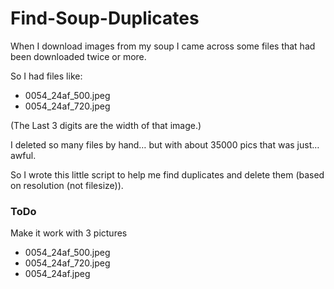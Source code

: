 # Find-Soup-Duplicates #

When I download images from my soup I came across some files that had been downloaded twice or more.

So I had files like:

- 0054_24af_500.jpeg
- 0054_24af_720.jpeg

(The Last 3 digits are the width of that image.)

I deleted so many files by hand… but with about 35000 pics that was just… awful.

So I wrote this little script to help me find duplicates and delete them (based on resolution (not filesize)).

### ToDo ###

Make it work with 3 pictures

- 0054_24af_500.jpeg
- 0054_24af_720.jpeg
- 0054_24af.jpeg
